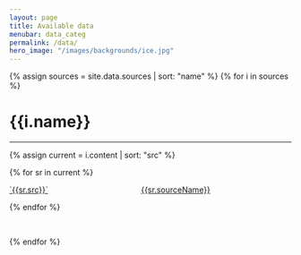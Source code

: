 ```yaml
---
layout: page
title: Available data 
menubar: data_categ
permalink: /data/
hero_image: "/images/backgrounds/ice.jpg"
---
```


{% assign sources = site.data.sources | sort: "name" %} 
{% for i in sources %}

# {{i.name}}

* * * 

{% assign current = i.content | sort: "src" %} 

{% for sr in current %}


<div class="box">
<a href="{{site.url}}{{site.baseurl}}/data/{{sr.src}}/">
<div class="columns">
<div class="column is-4" markdown="1">
`{{sr.src}}`
</div>
<div class="column" markdown="1">
{{sr.sourceName}}
</div>
</div>
</a>
</div>

{% endfor %}

<br>

{% endfor %}

